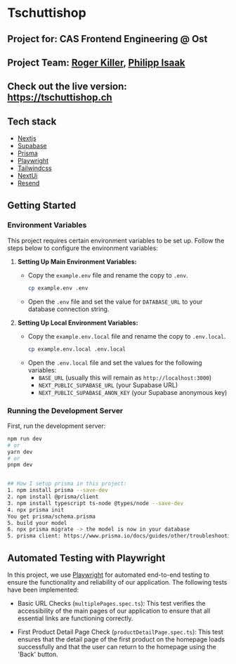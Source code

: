 # Tschuttishop

## Project for: CAS Frontend Engineering @ Ost
## Project Team: [Roger Killer](https://github.com/killer-r2d2), [Philipp Isaak](https://github.com/codewurstler) 
## Check out the live version: https://tschuttishop.ch

## Tech stack
- [Nextjs](https://nextjs.org/)
- [Supabase](https://supabase.com/)
- [Prisma](https://www.prisma.io/)
- [Playwright](https://playwright.dev/)
- [Tailwindcss](https://tailwindcss.com/)
- [NextUi](https://nextui.org/)
- [Resend](https://resend.com/)

## Getting Started

### Environment Variables

This project requires certain environment variables to be set up. Follow the steps below to configure the environment variables:

1. **Setting Up Main Environment Variables:**
    - Copy the `example.env` file and rename the copy to `.env`.
        ```bash
        cp example.env .env
        ```
    - Open the `.env` file and set the value for `DATABASE_URL` to your database connection string.

2. **Setting Up Local Environment Variables:**
    - Copy the `example.env.local` file and rename the copy to `.env.local`.
        ```bash
        cp example.env.local .env.local
        ```
    - Open the `.env.local` file and set the values for the following variables:
        - `BASE_URL` (usually this will remain as `http://localhost:3000`)
        - `NEXT_PUBLIC_SUPABASE_URL` (your Supabase URL)
        - `NEXT_PUBLIC_SUPABASE_ANON_KEY` (your Supabase anonymous key)

### Running the Development Server

First, run the development server:

```bash
npm run dev
# or
yarn dev
# or
pnpm dev


## How I setup prisma in this project:
1. npm install prisma --save-dev
2. npm install @prisma/client
3. npm install typescript ts-node @types/node --save-dev
4. npx prisma init
You get prisma/schema.prisma
5. build your model
6. npx prisma migrate -> the model is now in your database
5. prisma client: https://www.prisma.io/docs/guides/other/troubleshooting-orm/help-articles/nextjs-prisma-client-dev-practices
```


## Automated Testing with Playwright

In this project, we use [Playwright](https://playwright.dev/) for automated end-to-end testing to ensure the functionality and reliability of our application. The following tests have been implemented:

- Basic URL Checks (`multiplePages.spec.ts`): This test verifies the accessibility of the main pages of our application to ensure that all essential links are functioning correctly.
  
- First Product Detail Page Check (`productDetailPage.spec.ts`): This test ensures that the detail page of the first product on the homepage loads successfully and that the user can return to the homepage using the 'Back' button.